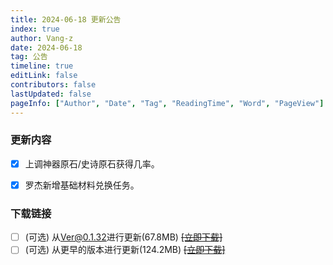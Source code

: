```yaml
---
title: 2024-06-18 更新公告
index: true
author: Vang-z
date: 2024-06-18
tag: 公告
timeline: true
editLink: false
contributors: false
lastUpdated: false
pageInfo: ["Author", "Date", "Tag", "ReadingTime", "Word", "PageView"]
---
```


### 更新内容
- [x] 上调<a>神器原石/史诗原石</a>获得几率。
- [x] 罗杰新增<a>基础材料兑换</a>任务。


### 下载链接
- [ ] <a>(可选)</a> 从<a>Ver@0.1.32</a>进行更新(67.8MB)  ~~[[立即下载]]()~~
- [ ] <a>(可选)</a> 从<a>更早的版本</a>进行更新(124.2MB)  ~~[[立即下载]]()~~
